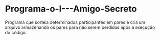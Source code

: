 # Programa-o-I---Amigo-Secreto
Programa que sorteia determinados participantes em pares e cria um arquivo armazenando os pares para não serem perdidos após a execução do código.
